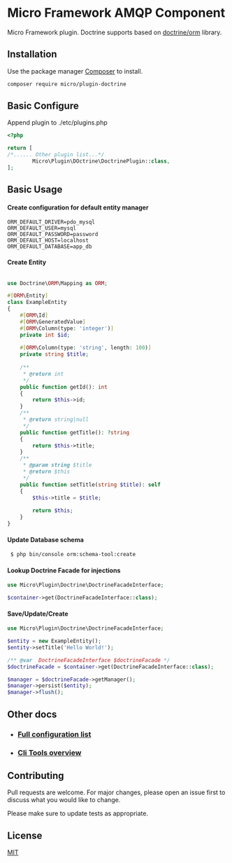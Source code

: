 # Micro Framework AMQP Component

Micro Framework plugin. Doctrine supports based on [doctrine/orm](https://www.doctrine-project.org/) library.

## Installation

Use the package manager [Composer](https://getcomposer.org/) to install.

```bash
composer require micro/plugin-doctrine
```

## Basic Configure

Append plugin to ./etc/plugins.php

```php
<?php 

return [
/*...... Other plugin list...*/
        Micro\Plugin\DOctrine\DoctrinePlugin::class,
];

```

## Basic Usage

#### Create configuration for default entity manager

```dotenv
ORM_DEFAULT_DRIVER=pdo_mysql 
ORM_DEFAULT_USER=mysql
ORM_DEFAULT_PASSWORD=password
ORM_DEFAULT_HOST=localhost
ORM_DEFAULT_DATABASE=app_db
```


#### Create Entity

```php

use Doctrine\ORM\Mapping as ORM;

#[ORM\Entity]
class ExampleEntity
{
    #[ORM\Id]
    #[ORM\GeneratedValue]
    #[ORM\Column(type: 'integer')]
    private int $id;
    
    #[ORM\Column(type: 'string', length: 100)]
    private string $title;
    
    /**
     * @return int
     */
    public function getId(): int
    {
        return $this->id;
    }
    /**
     * @return string|null
     */
    public function getTitle(): ?string
    {
        return $this->title;
    }
    /**
     * @param string $title
     * @return $this
     */
    public function setTitle(string $title): self
    {
        $this->title = $title;
        
        return $this;
    }
}

```

#### Update Database schema

```bash
 $ php bin/console orm:schema-tool:create
```

#### Lookup Doctrine Facade for injections

```php
use Micro\Plugin\Doctrine\DoctrineFacadeInterface;

$container->get(DoctrineFacadeInterface::class);
```

#### Save/Update/Create
```php
use Micro\Plugin\Doctrine\DoctrineFacadeInterface;

$entity = new ExampleEntity();
$entity->setTitle('Hello World!');

/** @var  DoctrineFacadeInterface $doctrineFacade */
$doctrineFacade = $container->get(DoctrineFacadeInterface::class);

$manager = $doctrineFacade->getManager();
$manager->persist($entity);
$manager->flush();

```

## Other docs

 * ### [Full configuration list](docs/Configuration.md)
 * ### [Cli Tools overview](https://www.doctrine-project.org/projects/doctrine-orm/en/2.8/reference/tools.html#command-overview)




## Contributing
Pull requests are welcome. For major changes, please open an issue first to discuss what you would like to change.

Please make sure to update tests as appropriate.

## License
[MIT](LICENSE)
